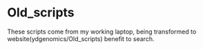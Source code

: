 # Old_scripts
These scripts come from my working laptop, being transformed to website(ydgenomics/Old_scripts) benefit to search.
